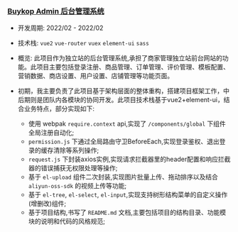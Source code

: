 
###  [Buykop Admin 后台管理系统](https://oms.prd.buykop.com/)

 * 开发周期: 2022/02 - 2022/02

 * 技术栈: `vue2` `vue-router` `vuex` `element-ui` `sass`
  
 * 概览: 此项目作为独立站的后台管理系统,承担了商家管理独立站前台网站的功能。此项目主要包括登录注册、商品管理、订单管理、评价管理、模板配置、营销数据、商店设置、用户设置、店铺管理等功能页面。

 * 初期，我主要负责了此项目基于架构层面的整体重构，搭建项目框架工作，中后期则是团队内各模块的协同开发。此项目技术栈基于vue2+element-ui，结合业务特点，部分实现如下:

    - 使用 webpak `require.context` api,实现了 `/components/global` 下组件全局注册自动化;
    - `permission.js` 下通过全局路由守卫BeforeEach,实现登录鉴权、退出登录的缓存清除等系列操作;
    - `request.js` 下封装axios实例,实现请求拦截器里的header配置和响应拦截器的错误捕获无权限处理等操作;
    - 基于 `el-upload` 组件二次封装,实现图片批量上传、拖动排序以及结合 `aliyun-oss-sdk` 的视频上传等功能;
    - 基于 `el-tree`, `el-select`, `el-input`,实现支持树形结构菜单的自定义操作(增删改)组件;
    - 基于项目结构,书写了 `README.md` 文档,主要包括项目的结构目录、功能模块的说明和代码的风格规范;

